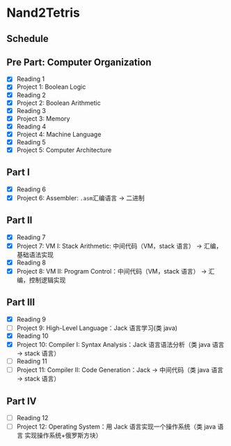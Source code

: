 # Nand2Tetris

## Schedule

## Pre Part: Computer Organization

- [x] Reading 1
- [x] Project 1: Boolean Logic
- [x] Reading 2
- [x] Project 2: Boolean Arithmetic
- [x] Reading 3
- [x] Project 3: Memory
- [x] Reading 4
- [x] Project 4: Machine Language
- [x] Reading 5
- [x] Project 5: Computer Architecture

## Part I

- [x] Reading 6
- [x] Project 6: Assembler: `.asm`汇编语言 -> 二进制

## Part II

- [x] Reading 7
- [x] Project 7: VM I: Stack Arithmetic: 中间代码（VM，stack 语言） -> 汇编，基础语法实现
- [x] Reading 8
- [x] Project 8: VM II: Program Control：中间代码（VM，stack 语言） -> 汇编，控制逻辑实现

## Part III

- [x] Reading 9
- [ ] Project 9: High-Level Language：Jack 语言学习(类 java)
- [x] Reading 10
- [x] Project 10: Compiler I: Syntax Analysis：Jack 语言语法分析（类 java 语言 -> stack 语言）
- [ ] Reading 11
- [ ] Project 11: Compiler II: Code Generation：Jack -> 中间代码（类 java 语言 -> stack 语言）

## Part IV

- [ ] Reading 12
- [ ] Project 12: Operating System：用 Jack 语言实现一个操作系统（类 java 语言 实现操作系统+俄罗斯方块）
